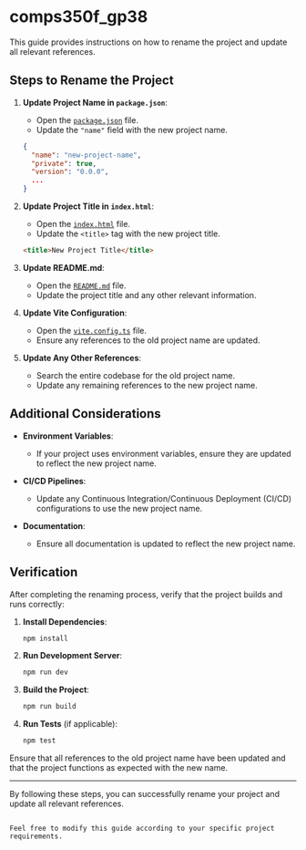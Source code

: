 # comps350f_gp38


This guide provides instructions on how to rename the project and update all relevant references.

## Steps to Rename the Project

1. **Update Project Name in `package.json`**:
   - Open the [`package.json`](package.json) file.
   - Update the `"name"` field with the new project name.

   ```json
   {
     "name": "new-project-name",
     "private": true,
     "version": "0.0.0",
     ...
   }
   ```

2. **Update Project Title in `index.html`**:
   - Open the [`index.html`](index.html) file.
   - Update the `<title>` tag with the new project title.

   ```html
   <title>New Project Title</title>
   ```

3. **Update README.md**:
   - Open the [`README.md`](README.md) file.
   - Update the project title and any other relevant information.

4. **Update Vite Configuration**:
   - Open the [`vite.config.ts`](vite.config.ts) file.
   - Ensure any references to the old project name are updated.

5. **Update Any Other References**:
   - Search the entire codebase for the old project name.
   - Update any remaining references to the new project name.

## Additional Considerations

- **Environment Variables**:
  - If your project uses environment variables, ensure they are updated to reflect the new project name.

- **CI/CD Pipelines**:
  - Update any Continuous Integration/Continuous Deployment (CI/CD) configurations to use the new project name.

- **Documentation**:
  - Ensure all documentation is updated to reflect the new project name.

## Verification

After completing the renaming process, verify that the project builds and runs correctly:

1. **Install Dependencies**:
   ```sh
   npm install
   ```

2. **Run Development Server**:
   ```sh
   npm run dev
   ```

3. **Build the Project**:
   ```sh
   npm run build
   ```

4. **Run Tests** (if applicable):
   ```sh
   npm test
   ```

Ensure that all references to the old project name have been updated and that the project functions as expected with the new name.

---

By following these steps, you can successfully rename your project and update all relevant references.
```

Feel free to modify this guide according to your specific project requirements.